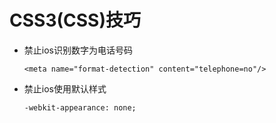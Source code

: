 # CSS3(CSS)技巧
- 禁止ios识别数字为电话号码  

  ```
  <meta name="format-detection" content="telephone=no"/>  
  ```
- 禁止ios使用默认样式  

  ```
  -webkit-appearance: none;  
  ```
